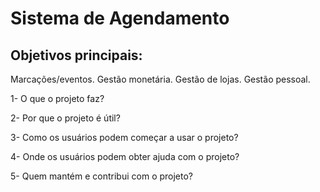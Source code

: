 # Sistema de Agendamento

## Objetivos principais:
Marcações/eventos.
Gestão monetária.
Gestão de lojas.
Gestão pessoal.

1- O que o projeto faz?

2- Por que o projeto é útil?

3- Como os usuários podem começar a usar o projeto?

4- Onde os usuários podem obter ajuda com o projeto?

5- Quem mantém e contribui com o projeto?

